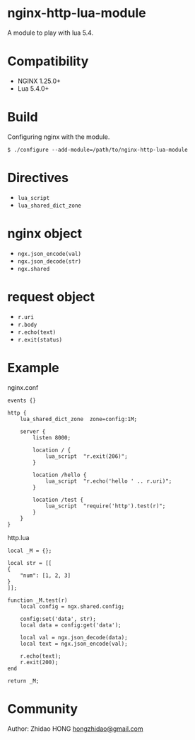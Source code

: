 # nginx-http-lua-module
A module to play with lua 5.4.

Compatibility
=============

- NGINX 1.25.0+
- Lua 5.4.0+

Build
=====

Configuring nginx with the module.

    $ ./configure --add-module=/path/to/nginx-http-lua-module
    
Directives
==========

- ``lua_script``
- ``lua_shared_dict_zone``

nginx object
====
- ``ngx.json_encode(val)``
- ``ngx.json_decode(str)``
- ``ngx.shared``

request object
====
- ``r.uri``
- ``r.body``
- ``r.echo(text)``
- ``r.exit(status)``


Example
=======

nginx.conf
```
events {}

http {
    lua_shared_dict_zone  zone=config:1M;

    server {
        listen 8000;

        location / {
            lua_script  "r.exit(206)";
        }

        location /hello {
            lua_script  "r.echo('hello ' .. r.uri)";
        }

        location /test {
            lua_script  "require('http').test(r)";
        }
    }
}
```

http.lua
```
local _M = {};

local str = [[
{
    "num": [1, 2, 3]
}
]];

function _M.test(r)
    local config = ngx.shared.config;

    config:set('data', str);
    local data = config:get('data');

    local val = ngx.json_decode(data);
    local text = ngx.json_encode(val);

    r.echo(text);
    r.exit(200);
end

return _M;
```

Community
=========
Author: Zhidao HONG <hongzhidao@gmail.com>
